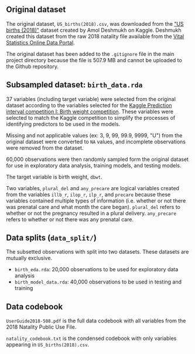 ## Original dataset

The original dataset, `US_births(2018).csv`, was downloaded from the ["US births (2018)"](https://www.kaggle.com/datasets/des137/us-births-2018/data) dataset created by Amol Deshmukh on Kaggle. Deshmukh created this dataset from the raw 2018 natality file available from the [Vital Statistics Online Data Portal](https://www.cdc.gov/nchs/data_access/vitalstatsonline.htm#Tools). 

The original dataset has been added to the `.gitignore` file in the main project directory because the file is 507.9 MB and cannot be uploaded to the Github repository.

## Subsampled dataset: `birth_data.rda`

37 variables (including target variable) were selected from the original dataset according to the variables selected for the [Kaggle Prediction interval competition I: Birth weight competition](https://www.kaggle.com/competitions/prediction-interval-competition-i-birth-weight/data). These variables were selected to match the Kaggle competition to simplify the processes of identifying predictors to be used in the models. 

Missing and not applicable values (ex: 3, 9, 99, 99.9, 9999, "U") from the original dataset were converted to `NA` values, and incomplete observations were removed from the dataset. 

60,000 observations were then randomly sampled form the original dataset for use in exploratory data analysis, training models, and testing models. 

The target variable is birth weight, `dbwt`.

Two variables, `plural_del` and `any_precare` are logical variables created from the variables `illb_r`, `ilop_r`,  `ilp_r`, and `precare` because these variables contained multiple types of information (i.e. whether or not there was prenatal care and what month the care began). `plural_del` refers to whether or not the pregnancy resulted in a plural delivery. `any_precare` refers to whether or not there was any prenatal care.

## Data splits (`data_split/`)

The subsetted observations with split into two datasets. These datasets are mutually exclusive.

- `birth_eda.rda`: 20,000 observations to be used for exploratory data analysis
- `birth_model_data.rda`: 40,000 observations to be used in testing and training

## Data codebook
`UserGuide2018-508.pdf` is the full data codebook with all variables from the 2018 Natality
Public Use File.

`natality_codebook.txt` is the condensed codebook with only variables appearing in `US_births(2018).csv`.